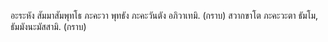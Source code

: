 อะระหัง สัมมาสัมพุทโธ ภะคะวา
พุทธัง ภะคะวันตัง อภิวาเทมิ. (กราบ)
สวากขาโต ภะคะวะตา ธัมโม, ธัมมังนะมัสสามิ. (กราบ)
